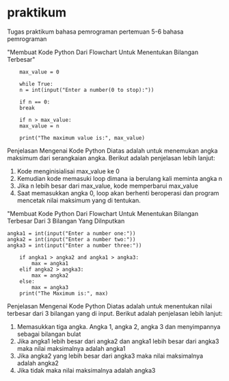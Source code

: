 # praktikum
Tugas praktikum bahasa pemrograman pertemuan 5-6 bahasa pemrograman 

"Membuat Kode Python Dari Flowchart Untuk Menentukan Bilangan Terbesar"

        max_value = 0

        while True:
        n = int(input("Enter a number(0 to stop):"))

        if n == 0:
        break 

        if n > max_value:
        max_value = n 

        print("The maximum value is:", max_value)

Penjelasan Mengenai Kode Python Diatas adalah untuk menemukan angka maksimum dari serangkaian angka. Berikut adalah penjelasan lebih lanjut:
1. Kode menginisialisai max_value ke 0
2. Kemudian kode memasuki loop dimana ia berulang kali meminta angka n
3. Jika n lebih besar dari max_value, kode memperbarui max_value
4. Saat memasukkan angka 0, loop akan berhenti beroperasi dan program mencetak nilai maksimum yang di tentukan.

"Membuat Kode Python Dari Flowchart Untuk Menentukan Bilangan Terbesar Dari 3 Bilangan Yang DiInputkan

    angka1 = int(input("Enter a number one:"))
    angka2 = int(input("Enter a number two:"))
    angka3 = int(input("Enter a number three:"))

        if angka1 > angka2 and angka1 > angka3:
            max = angka1
        elif angka2 > angka3:
            max = angka2
        else:
            max = angka3
        print("The Maximum is:", max)
        
Penjelasan Mengenai Kode Python Diatas adalah untuk menentukan nilai terbesar dari 3 bilangan yang di input. Berikut adalah penjelasan lebih lanjut:
1. Memasukkan tiga angka. Angka 1, angka 2, angka 3 dan menyimpannya sebagai bilangan bulat
2. Jika angka1 lebih besar dari angka2 dan angka1 lebih besar dari angka3 maka nilai maksimalnya adalah angka1
3. Jika angka2 yang lebih besar dari angka3 maka nilai maksimalnya adalah angka2
4. Jika tidak maka nilai maksimalnya adalah angka3


